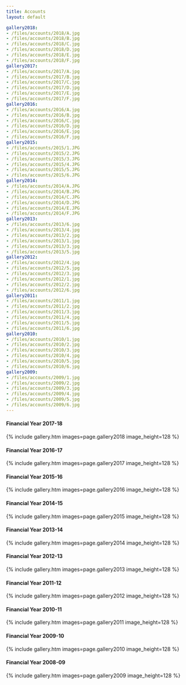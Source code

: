 ```yaml
---
title: Accounts
layout: default

gallery2018:
- /files/accounts/2018/A.jpg
- /files/accounts/2018/B.jpg
- /files/accounts/2018/C.jpg
- /files/accounts/2018/D.jpg
- /files/accounts/2018/E.jpg
- /files/accounts/2018/F.jpg
gallery2017:
- /files/accounts/2017/A.jpg
- /files/accounts/2017/B.jpg
- /files/accounts/2017/C.jpg
- /files/accounts/2017/D.jpg
- /files/accounts/2017/E.jpg
- /files/accounts/2017/F.jpg
gallery2016:
- /files/accounts/2016/A.jpg
- /files/accounts/2016/B.jpg
- /files/accounts/2016/C.jpg
- /files/accounts/2016/D.jpg
- /files/accounts/2016/E.jpg
- /files/accounts/2016/F.jpg
gallery2015:
- /files/accounts/2015/1.JPG
- /files/accounts/2015/2.JPG
- /files/accounts/2015/3.JPG
- /files/accounts/2015/4.JPG
- /files/accounts/2015/5.JPG
- /files/accounts/2015/6.JPG
gallery2014:
- /files/accounts/2014/A.JPG
- /files/accounts/2014/B.JPG
- /files/accounts/2014/C.JPG
- /files/accounts/2014/D.JPG
- /files/accounts/2014/E.JPG
- /files/accounts/2014/F.JPG
gallery2013:
- /files/accounts/2013/6.jpg
- /files/accounts/2013/4.jpg
- /files/accounts/2013/2.jpg
- /files/accounts/2013/1.jpg
- /files/accounts/2013/3.jpg
- /files/accounts/2013/5.jpg
gallery2012:
- /files/accounts/2012/4.jpg
- /files/accounts/2012/5.jpg
- /files/accounts/2012/3.jpg
- /files/accounts/2012/1.jpg
- /files/accounts/2012/2.jpg
- /files/accounts/2012/6.jpg
gallery2011:
- /files/accounts/2011/1.jpg
- /files/accounts/2011/2.jpg
- /files/accounts/2011/3.jpg
- /files/accounts/2011/4.jpg
- /files/accounts/2011/5.jpg
- /files/accounts/2011/6.jpg
gallery2010:
- /files/accounts/2010/1.jpg
- /files/accounts/2010/2.jpg
- /files/accounts/2010/3.jpg
- /files/accounts/2010/4.jpg
- /files/accounts/2010/5.jpg
- /files/accounts/2010/6.jpg
gallery2009:
- /files/accounts/2009/1.jpg
- /files/accounts/2009/2.jpg
- /files/accounts/2009/3.jpg
- /files/accounts/2009/4.jpg
- /files/accounts/2009/5.jpg
- /files/accounts/2009/6.jpg
---
```


#### Financial Year 2017-18
{% include gallery.htm images=page.gallery2018 image_height=128 %}

#### Financial Year 2016-17
{% include gallery.htm images=page.gallery2017 image_height=128 %}

#### Financial Year 2015-16
{% include gallery.htm images=page.gallery2016 image_height=128 %}

#### Financial Year 2014-15
{% include gallery.htm images=page.gallery2015 image_height=128 %}

#### Financial Year 2013-14
{% include gallery.htm images=page.gallery2014 image_height=128 %}

#### Financial Year 2012-13
{% include gallery.htm images=page.gallery2013 image_height=128 %}

#### Financial Year 2011-12
{% include gallery.htm images=page.gallery2012 image_height=128 %}

#### Financial Year 2010-11
{% include gallery.htm images=page.gallery2011 image_height=128 %}

#### Financial Year 2009-10
{% include gallery.htm images=page.gallery2010 image_height=128 %}

#### Financial Year 2008-09
{% include gallery.htm images=page.gallery2009 image_height=128 %}
